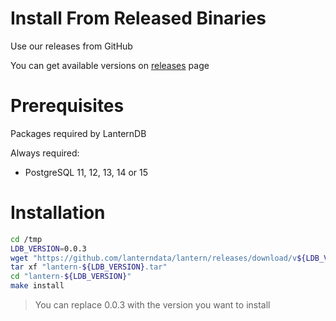 # Install From Released Binaries

Use our releases from GitHub

You can get available versions on [releases](https://github.com/lanterndata/lantern/releases) page

# Prerequisites

Packages required by LanternDB

Always required:

- PostgreSQL 11, 12, 13, 14 or 15

# Installation

```bash
cd /tmp
LDB_VERSION=0.0.3
wget "https://github.com/lanterndata/lantern/releases/download/v${LDB_VERSION}/lantern-${LDB_VERSION}.tar"
tar xf "lantern-${LDB_VERSION}.tar"
cd "lantern-${LDB_VERSION}"
make install
```

> You can replace 0.0.3 with the version you want to install
